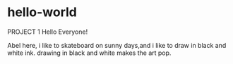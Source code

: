 # hello-world
PROJECT 1
Hello Everyone!

Abel here, i like to skateboard on sunny days,and i like to draw in black and white ink. 
drawing in black and white makes the art pop.
